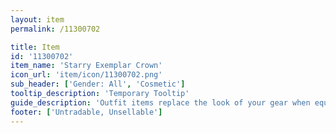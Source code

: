 ```yaml
---
layout: item
permalink: /11300702

title: Item
id: '11300702'
item_name: 'Starry Exemplar Crown'
icon_url: 'item/icon/11300702.png'
sub_header: ['Gender: All', 'Cosmetic']
tooltip_description: 'Temporary Tooltip'
guide_description: 'Outfit items replace the look of your gear when equipped.'
footer: ['Untradable, Unsellable']
---
```

